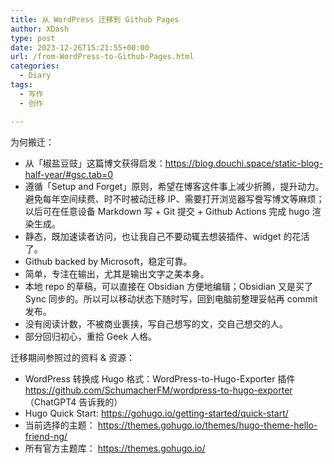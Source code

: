 ```yaml
---
title: 从 WordPress 迁移到 Github Pages
author: XDash
type: post
date: 2023-12-26T15:21:55+00:00
url: /from-WordPress-to-Github-Pages.html
categories:
  - Diary
tags:
  - 写作
  - 创作

---
```

为何搬迁：

- 从「椒盐豆豉」这篇博文获得启发：https://blog.douchi.space/static-blog-half-year/#gsc.tab=0
- 遵循「Setup and Forget」原则，希望在博客这件事上减少折腾，提升动力。避免每年空间续费、时不时被动迁移 IP、需要打开浏览器写誊写博文等麻烦；以后可在任意设备 Markdown 写 + Git 提交 + Github Actions 完成 hugo 渲染生成。
- 静态，既加速读者访问，也让我自己不要动辄去想装插件、widget 的花活了。
- Github backed by Microsoft，稳定可靠。
- 简单，专注在输出，尤其是输出文字之美本身。
- 本地 repo 的草稿，可以直接在 Obsidian 方便地编辑；Obsidian 又是买了 Sync 同步的。所以可以移动状态下随时写，回到电脑前整理妥帖再 commit 发布。
- 没有阅读计数，不被商业裹挟，写自己想写的文，交自己想交的人。
- 部分回归初心，重拾 Geek 人格。

迁移期间参照过的资料 & 资源：

- WordPress 转换成 Hugo 格式：WordPress-to-Hugo-Exporter 插件 https://github.com/SchumacherFM/wordpress-to-hugo-exporter （ChatGPT4 告诉我的）
- Hugo Quick Start: https://gohugo.io/getting-started/quick-start/
- 当前选择的主题： https://themes.gohugo.io/themes/hugo-theme-hello-friend-ng/
- 所有官方主题库： https://themes.gohugo.io/